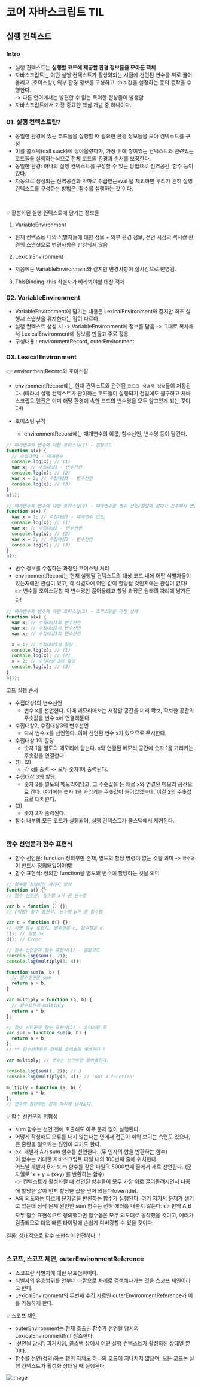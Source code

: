 # 코어 자바스크립트 TIL

## 실행 컨텍스트

### Intro

- 실행 컨텍스트는 **실행할 코드에 제공할 환경 정보들을 모아둔 객체**
- 자바스크립트는 어떤 실행 컨텍스트가 활성화되는 시점에 선언된 변수를 위로 끌어올리고 (호이스팅), 외부 환경 정보를 구성하고, this 값을 설정하는 등의 동작을 수행한다.<br>
  -> 다른 언어에서는 발견할 수 없는 특이한 현상들이 발생함
- 자바스크립트에서 가장 중요한 핵심 개념 중 하나이다.

### 01. 실행 컨텍스트란?

- 동일한 환경에 있는 코드들을 실행할 때 필요한 환경 정보들을 모아 컨텍스트를 구성
- 이를 콜스택(call stack)에 쌓아올렸다가, 가장 위에 쌓여있는 컨텍스트와 관련있는 코드들을 실행하는식으로 전체 코드의 환경과 순서를 보장한다.
- 동일한 환경: 하나의 실행 컨텍스트를 구성할 수 있는 방법으로 전역공간, 함수 등이 있다.
- 자동으로 생성되는 전역공간과 악마로 취급받는eval 을 제외하면 우리가 흔히 실행 컨텍스트를 구성하는 방법은 '함수를 실행하는 것'이다.

<br>

💡 활성화된 실행 컨텍스트에 담기는 정보들

1. VariableEnvironment

- 현재 컨텍스트 내의 식별자들에 대한 정보 + 외부 환경 정보, 선언 시점의 렉시컬 환경의 스냅샷으로 변경사항은 반영되지 않음

2. LexicalEnvironment

- 처음에는 VariableEnvironment와 같지만 변경사항이 실시간으로 반영됨.

3. ThisBinding: this 식별자가 바라봐야할 대상 객체

### 02. VariableEnvironment

- VariableEnvironment에 담기는 내용은 LexicalEnvironment와 같지만 최초 실행시 스냅샷을 유지한다는 점이 다르다.
- 실행 컨텍스트 생성 시 -> VariableEnvironment에 정보를 담음 -> 그대로 복사해서 LexicalEnvironment에 정보를 만들고 주로 활용
- 구성내용 : environmentRecord, outerEnvironment

### 03. LexicalEnvironment

👉 environmentRecord와 호이스팅

- environmentRecord에는 현재 컨텍스트와 관련된 `코드의 식별자 정보`들이 저장된다.
  (따라서 실행 컨텍스트가 관여하는 코드들이 실행되기 전임에도 불구하고 자바스크립트 엔진은 이미 해당 환경에 속한 코드의 변수명을 모두 알고있게 되는 것이다!)

- 호이스팅 규칙
  - environmentRecord에는 매개변수의 이름, 함수선언, 변수명 등이 담긴다.

```js
// 매개변수와 변수에 대한 호이스팅(1) - 원본코드
function a(x) {
  // 수집대상1 - 매개변수
  console.log(x); // (1)
  var x; // 수집대상2 - 변수선언
  console.log(x); // (2)
  var x = 2; // 수집대상3 - 변수선언
  console.log(x); // (3)
}
a(1);
```

```js
// 매개변수와 변수에 대한 호이스팅(2) - 매개변수를 변수 선언/할당과 같다고 간주해서 변환한 상태이다.
function a(x) {
  var x = 1; // 수집대상1 - 매개변수 선언)
  console.log(x); // (1)
  var x; // 수집대상2 - 변수선언
  console.log(x); // (2)
  var x = 2; // 수집대상3 - 변수선언
  console.log(x); // (3)
}
a();
```

- 변수 정보를 수집하는 과정인 호이스팅 처리
- environmentRecord는 현재 실행될 컨텍스트의 대상 코드 내에 어떤 식별자들이 있는지에만 관심이 있고, 각 식별자에 어떤 값이 할당될 것인지에는 관심이 없다!
  👉 변수를 호이스팅할 때 변수명만 끌어올리고 할당 과정은 원래의 자리에 남겨둔다!

```js
// 매개변수와 변수에 대한 호이스팅(3) - 호이스팅을 마친 상태
function a(x) {
  var x; // 수집대상1의 변수선언
  var x; // 수집대상2의 변수선언
  var x; // 수집대상3의 변수선언

  x = 1; // 수집대상1의 할당
  console.log(x); // (1)
  console.log(x); // (2)
  x = 2; // 수집대상 3의 할당
  console.log(x); // (3)
}
a(1);
```

코드 실행 순서

- 수집대상1의 변수선언
  - 변수 x를 선언한다. 이때 메모리에서는 저장할 공간을 미리 확보, 확보한 공간의 주솟값을 변수 x에 연결해둔다.
- 수집대상2, 수집대상3의 변수선언
  - 다시 변수 x를 선언한다. 이미 선언된 변수 x가 있으므로 무시한다.
- 수집대상 1의 할당
  - 숫자 1을 별도의 메모리에 담는다. x와 연결된 메모리 공간에 숫자 1을 가리키는 주솟값을 연결한다.
- (1), (2)
  - 각 x를 출력 -> 모두 숫자1이 출력된다.
- 수집대상 3의 할당
  - 숫자 2를 별도의 메모리에담고, 그 주솟값을 든 채로 x와 연결된 메모리 공간으로 간다. 여기에는 숫자 1을 가리키는 주솟값이 들어있었는데, 이걸 2의 주솟값으로 대치한다.
- (3)
  - 숫자 2가 출력된다.
- 함수 내부의 모든 코드가 실행되어, 실행 컨텍스트가 콜스택에서 제거된다.
  <br><br>

### 함수 선언문과 함수 표현식

- 함수 선언문: function 정의부만 존재, 별도의 할당 명령이 없는 것을 의미 -> `함수명`이 반드시 정의돼있어야함!
- 함수 표현식: 정의한 function을 별도의 변수에 할당하는 것을 의미

```js
// 함수를 정의하는 세가지 방식
function a() {}
// 함수 선언문: 함수명 a가 곧 변수명

var b = function () {};
// (익명) 함수 표현식. 변수명 b가 곧 함수명

var c = function d() {};
// 기명 함수 표현식. 변수명은 c, 함수명은 d
c(); // 실행 ok
d(); // Error
```

```js
// 함수 선언문과 함수 표현식(1) - 원본코드
console.log(sum(1, 2));
console.log(multiply(3, 4));

function sum(a, b) {
  // 함수선언문 sum
  return a + b;
}

var multiply = function (a, b) {
  // 함수표현식 multiply
  return a * b;
};
```

```js
// 함수 선언문과 함수 표현식(2) - 호이스팅 후
var sum = function sum(a, b) {
  return a + b;
};
// ** 함수선언문은 전체를 호이스팅 해버린다 !

var multiply; // 변수는 선언부만 끌어올린다.

console.log(sum(1, 2)); // 3
console.log(multiply(3, 4)); // 'not a function'

multiply = function (a, b) {
  return a * b;
};
// 변수의 할당부는 원래 자리에 남겨둔다.
```

💡 함수 선언문의 위험성

- sum 함수는 선언 전에 호출해도 아무 문제 없이 실행된다.
- 어떻게 작성해도 오류를 내지 않는다는 면에서 접근이 쉬워 보이는 측면도 있으나, 큰 혼란을 일으키는 원인이 되기도 한다.
- ex. 개발자 A가 sum 함수를 선언한다. (두 인자의 합을 반환하는 함수) <br>
  이 함수는 거대한 자바스크립트 파일 내의 100번째 줄에 위치한다. <br>
  어느날 개발자 B가 sum 함수를 같은 파일의 5000번째 줄에서 새로 선언한다.
  (문자열로 'x + y = (x+y)'를 반환하는 함수) <br>
  👉 컨텍스트가 활성화될 때 선언된 함수들이 모두 가장 위로 끌어올려지면서 나중에 할당한 값이 먼저 할당한 값을 덮어 씌운다(override).
- A의 의도와는 다르게 문자열을 반환하는 함수가 실행된다. 여기 저기서 문제가 생기고 있는데 정작 문제 원인인 sum 함수는 전혀 에러를 내뿜지 않는다.
  👉 만약 A,B 모두 함수 표현식으로 정의했다면 함수들은 모두 의도대로 동작했을 것이고, 에러가 검출되므로 더욱 빠른 타이밍에 손쉽게 디버깅할 수 있을 것이다.

결론: 상대적으로 함수 표현식이 안전하다 !!
<br><br>

### 스코프, 스코프 체인, outerEnvironmentReference

- 스코프란 식별자에 대한 유효범위이다.
- 식별자의 유효범위를 안부터 바깥으로 차례로 검색해나가는 것을 스코프 체인이라고 한다.
- LexicalEnvironment의 두번째 수집 자료인 outerEnvironmentReference가 이를 가능하게 한다.

💡 스코프 체인

- outerEnvironment는 현재 호출된 함수가 선언될 당시의 LexicalEnvironmentfmf 참조한다.
- '선언될 당시': 과거시점, 콜스택 상에서 어떤 실행 컨텍스트가 활성화된 상태일 뿐이다.
- 함수를 선언(정의)하는 행위 자체도 하나의 코드에 지나치지 않으며, 모든 코드는 실행 컨텍스트가 활성화 상태일 때 실행된다.

![image](https://github.com/yoyoujin/Programmers/assets/102464638/3516dc31-8f90-4a8e-a4a3-a0bed1a19469)
